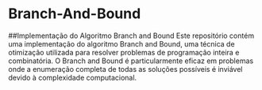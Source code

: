 # Branch-And-Bound



##Implementação do Algoritmo Branch and Bound
Este repositório contém uma implementação do algoritmo Branch and Bound, uma técnica de otimização utilizada para resolver problemas de programação inteira e combinatória. O Branch and Bound é particularmente eficaz em problemas onde a enumeração completa de todas as soluções possíveis é inviável devido à complexidade computacional.
